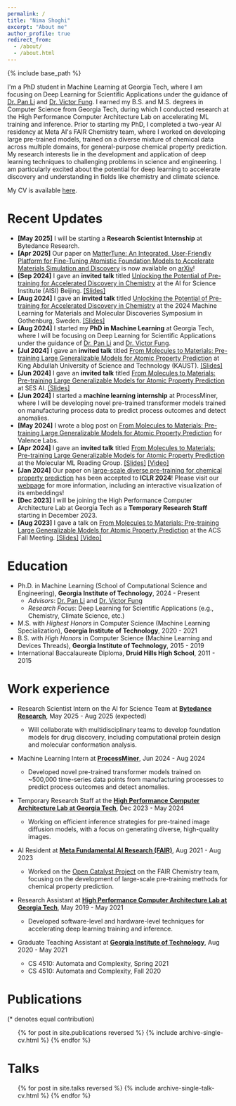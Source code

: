 ```yaml
---
permalink: /
title: "Nima Shoghi"
excerpt: "About me"
author_profile: true
redirect_from:
  - /about/
  - /about.html
---
```


{% include base_path %}

I'm a PhD student in Machine Learning at Georgia Tech, where I am focusing on Deep Learning for Scientific Applications under the guidance of [Dr. Pan Li](https://sites.google.com/view/panli-purdue) and [Dr. Victor Fung](https://cse.gatech.edu/people/victor-fung). I earned my B.S. and M.S. degrees in Computer Science from Georgia Tech, during which I conducted research at the High Performance Computer Architecture Lab on accelerating ML training and inference.  Prior to starting my PhD, I completed a two-year AI residency at Meta AI's FAIR Chemistry team, where I worked on developing large pre-trained models, trained on a diverse mixture of chemical data across multiple domains, for general-purpose chemical property prediction. My research interests lie in the development and application of deep learning techniques to challenging problems in science and engineering. I am particularly excited about the potential for deep learning to accelerate discovery and understanding in fields like chemistry and climate science.

My CV is available [here](files/cv.pdf).

Recent Updates
======
* **[May 2025]** I will be starting a **Research Scientist Internship** at Bytedance Research.
* **[Apr 2025]** Our paper on [MatterTune: An Integrated, User-Friendly Platform for Fine-Tuning Atomistic Foundation Models to Accelerate Materials Simulation and Discovery](https://nima.sh/publications/2025-MatterTune-An-Integrated-User-Friendly-Platform-for-Fine-Tuning-Atomistic-Foundation-Models-to-Accelerate-Materials-Simulation-and-Discovery) is now available on [arXiv](https://arxiv.org/abs/2504.10655)!
* **[Sep 2024]** I gave an **invited talk** titled [Unlocking the Potential of Pre-training for Accelerated Discovery in Chemistry](https://nima.sh/talks/2024-09-20-ai-for-science-institute-unlocking-the-potential-of-pre-training-for-accelerated-discovery-in-chemistry) at the AI for Science Institute (AISI) Beijing. [[Slides]](https://nima.sh/aisi-presentation)
* **[Aug 2024]** I gave an **invited talk** titled [Unlocking the Potential of Pre-training for Accelerated Discovery in Chemistry](https://nima.sh/talks/2024-08-27-2024-machine-learning-for-materials-and-molecular-discoveries-symposium-unlocking-the-potential-of-pre-training-for-accelerated-discovery-in-chemistry) at the 2024 Machine Learning for Materials and Molecular Discoveries Symposium in Gothenburg, Sweden. [[Slides]](https://nima.sh/ml2md)
* **[Aug 2024]** I started my **PhD in Machine Learning** at Georgia Tech, where I will be focusing on Deep Learning for Scientific Applications under the guidance of [Dr. Pan Li](https://sites.google.com/view/panli-purdue) and [Dr. Victor Fung](https://cse.gatech.edu/people/victor-fung).
* **[Jul 2024]** I gave an **invited talk** titled [From Molecules to Materials: Pre-training Large Generalizable Models for Atomic Property Prediction](https://nima.sh/talks/2024-07-02-king-abdullah-university-of-science-and-technology-kaust-from-molecules-to-materials-pre-training-large-generalizable-models-for-atomic-property-prediction) at King Abdullah University of Science and Technology (KAUST). [[Slides]](https://nima.sh/jmp-kaust)
* **[Jun 2024]** I gave an **invited talk** titled [From Molecules to Materials: Pre-training Large Generalizable Models for Atomic Property Prediction](https://nima.sh/talks/2024-06-28-ses-ai-from-molecules-to-materials-pre-training-large-generalizable-models-for-atomic-property-prediction.md) at SES AI. [[Slides]](https://nima.sh/jmp-sesai)
* **[Jun 2024]** I started a **machine learning internship** at ProcessMiner, where I will be developing novel pre-trained transformer models trained on manufacturing process data to predict process outcomes and detect anomalies.
* **[May 2024]** I wrote a blog post on [From Molecules to Materials: Pre-training Large Generalizable Models for Atomic Property Prediction](https://portal.valencelabs.com/blogs/post/from-molecules-to-materials-pre-training-large-generalizable-models-for-Q4afm0EdqUEmrqN) for Valence Labs.
* **[Apr 2024]** I gave an **invited talk** titled [From Molecules to Materials: Pre-training Large Generalizable Models for Atomic Property Prediction](https://nima.sh/talks/2024-04-10-molecular-ml-reading-group-from-molecules-to-materials-pre-training-large-generalizable-models-for-atomic-property-prediction) at the Molecular ML Reading Group. [[Slides]](https://nima.sh/jmp-molecularml-presentation) [[Video]](https://youtu.be/HCtBvtHO5Gk)
* **[Jan 2024]** Our paper on [large-scale diverse pre-training for chemical property prediction](https://openreview.net/forum?id=PfPnugdxup) has been accepted to **ICLR 2024**! Please visit our [webpage](https://nima.sh/jmp/) for more information, including an interactive visualization of its embeddings!
* **[Dec 2023]** I will be joining the High Performance Computer Architecture Lab at Georgia Tech as a **Temporary Research Staff** starting in December 2023.
* **[Aug 2023]** I gave a talk on [From Molecules to Materials: Pre-training Large Generalizable Models for Atomic Property Prediction](https://nima.sh/talks/2023-08-01-acs-fall-meeting-from-molecules-to-materials-pre-training-large-generalizable-models-for-atomic-property-prediction) at the ACS Fall Meeting. [[Slides]](https://nima.sh/acs-presentation) [[Video]](https://youtu.be/YI3kFfZjP3g)

Education
======
* Ph.D. in Machine Learning (School of Computational Science and Engineering), **Georgia Institute of Technology**, 2024 - Present
  * *Advisors*: [Dr. Pan Li](https://sites.google.com/view/panli-purdue) and [Dr. Victor Fung](https://cse.gatech.edu/people/victor-fung)
  * *Research Focus*: Deep Learning for Scientific Applications (e.g., Chemistry, Climate Science, etc.)
* M.S. with *Highest Honors* in Computer Science (Machine Learning Specialization), **Georgia Institute of Technology**, 2020 - 2021
* B.S. with *High Honors* in Computer Science (Machine Learning and Devices Threads), **Georgia Institute of Technology**, 2015 - 2019
* International Baccalaureate Diploma, **Druid Hills High School**, 2011 - 2015

Work experience
======
* Research Scientist Intern on the AI for Science Team at **[Bytedance Research](https://bytedance.com/en/)**, May 2025 - Aug 2025 (expected)
  * Will collaborate with multidisciplinary teams to develop foundation models for drug discovery, including computational protein design and molecular conformation analysis.

* Machine Learning Intern at **[ProcessMiner](https://www.processminer.com/)**, Jun 2024 - Aug 2024
  * Developed novel pre-trained transformer models trained on ~500,000 time-series data points from manufacturing processes to predict process outcomes and detect anomalies.

* Temporary Research Staff at the **[High Performance Computer Architecture Lab at Georgia Tech](https://sites.gatech.edu/hparch/)**, Dec 2023 - May 2024
  * Working on efficient inference strategies for pre-trained image diffusion models, with a focus on generating diverse, high-quality images.

* AI Resident at **[Meta Fundamental AI Research (FAIR)](https://ai.meta.com/research/)**, Aug 2021 - Aug 2023
  * Worked on the [Open Catalyst Project](https://opencatalystproject.org/index.html) on the FAIR Chemistry team, focusing on the development of large-scale pre-training methods for chemical property prediction.

* Research Assistant at **[High Performance Computer Architecture Lab at Georgia Tech](https://sites.gatech.edu/hparch/)**, May 2019 - May 2021
  * Developed software-level and hardware-level techniques for accelerating deep learning training and inference.

* Graduate Teaching Assistant at **[Georgia Institute of Technology](https://www.gatech.edu/)**, Aug 2020 - May 2021
  * CS 4510: Automata and Complexity, Spring 2021
  * CS 4510: Automata and Complexity, Fall 2020

Publications
======
(* denotes equal contribution)

  <ul>{% for post in site.publications reversed %}
    {% include archive-single-cv.html %}
  {% endfor %}</ul>

Talks
======
  <ul>{% for post in site.talks reversed %}
    {% include archive-single-talk-cv.html %}
  {% endfor %}</ul>
